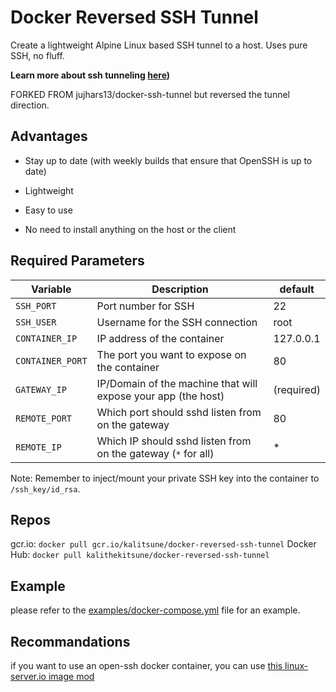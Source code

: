 # Docker Reversed SSH Tunnel

Create a lightweight Alpine Linux based SSH tunnel to a host.  Uses pure SSH, no fluff.

**Learn more about ssh tunneling [here](https://iximiuz.com/en/posts/ssh-tunnels/))**

FORKED FROM jujhars13/docker-ssh-tunnel but reversed the tunnel direction. 

## Advantages

 - Stay up to date (with weekly builds that ensure that OpenSSH is up to date)

 - Lightweight

 - Easy to use

 - No need to install anything on the host or the client

## Required Parameters

| Variable           | Description                                                   | default    |
| ------------------ | ------------------------------------------------------------- | ---------- |
| `SSH_PORT`         | Port number for SSH                                           | 22         |
| `SSH_USER`         | Username for the SSH connection                               | root       |
| `CONTAINER_IP`     | IP address of the container                                   | 127.0.0.1  |
| `CONTAINER_PORT`   | The port you want to expose on the container                  | 80         |
| `GATEWAY_IP`       | IP/Domain of the machine that will expose your app (the host) | (required) |
| `REMOTE_PORT`      | Which port should sshd listen from on the gateway             | 80         |
| `REMOTE_IP`        | Which IP should sshd listen from on the gateway (`*` for all) | *          |


Note: Remember to inject/mount your private SSH key into the container to `/ssh_key/id_rsa`.

## Repos

gcr.io: `docker pull gcr.io/kalitsune/docker-reversed-ssh-tunnel`
Docker Hub: `docker pull kalithekitsune/docker-reversed-ssh-tunnel`

## Example

please refer to the [examples/docker-compose.yml](/examples/docker-compose.yaml) file for an example.

## Recommandations

if you want to use an open-ssh docker container, you can use [this linux-server.io image mod](https://github.com/linuxserver/docker-mods/tree/openssh-server-ssh-tunnel)